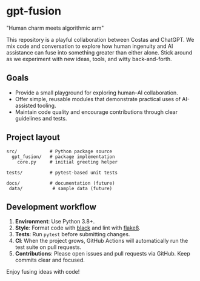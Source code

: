 # gpt-fusion
"Human charm meets algorithmic arm"

This repository is a playful collaboration between Costas and ChatGPT. We mix code and conversation to explore how human ingenuity and AI assistance can fuse into something greater than either alone. Stick around as we experiment with new ideas, tools, and witty back-and-forth.

## Goals

- Provide a small playground for exploring human–AI collaboration.
- Offer simple, reusable modules that demonstrate practical uses of AI-assisted tooling.
- Maintain code quality and encourage contributions through clear guidelines and tests.

## Project layout

```
src/            # Python package source
  gpt_fusion/   # package implementation
    core.py     # initial greeting helper

tests/          # pytest-based unit tests

docs/           # documentation (future)
 data/           # sample data (future)
```

## Development workflow

1. **Environment**: Use Python 3.8+.
2. **Style**: Format code with [black](https://github.com/psf/black) and lint with [flake8](https://github.com/PyCQA/flake8).
3. **Tests**: Run `pytest` before submitting changes.
4. **CI**: When the project grows, GitHub Actions will automatically run the test suite on pull requests.
5. **Contributions**: Please open issues and pull requests via GitHub. Keep commits clear and focused.

Enjoy fusing ideas with code!
